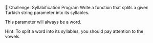 🧠 Challenge: Syllabification Program
Write a function that splits a given Turkish string parameter into its syllables.

This parameter will always be a word.

Hint: To split a word into its syllables, you should pay attention to the vowels.
